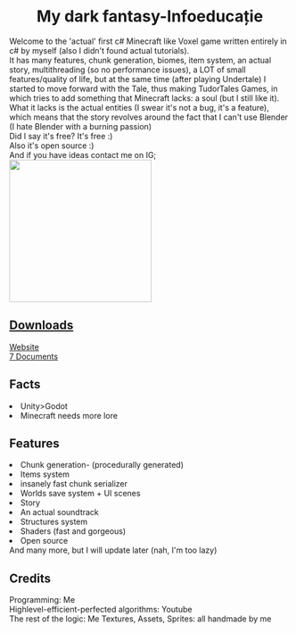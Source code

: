 <h1 align="center">
  My dark fantasy-Infoeducație
</h1>
Welcome to the 'actual' first c# Minecraft like Voxel game written entirely in c# by myself (also I didn't found actual tutorials). <br>
It has many features, chunk generation, biomes, item system, an actual story, multithreading (so no performance issues), a LOT of small features/quality of life, but at the same time (after playing Undertale) 
I started to move forward with the Tale, thus making TudorTales Games, in which tries to add something that Minecraft lacks: a soul (but I still like it). <br>
What it lacks is the actual entities (I swear it's not a bug, it's a feature), which means that the story revolves around the fact that I can't use Blender (I hate Blender with a burning passion) <br>
Did I say it's free? It's free :) <br>
Also it's open source :) <br>
And if you have ideas contact me on IG;
<div align="left">
   <a href="https://tudorbuciuman.github.io/MDF-Demo/" >
  <img height="255" src="https://i.imgur.com/DZxPSH2.png"/>
</div>
<h2>
  Downloads
</h2>
    <a href="https://tudorbuciuman.github.io/MDF-Demo/"> Website </a>
    <br>
    <a href="https://drive.google.com/uc?export=download&id=1NWfSsi4MqmlrZ140HdqoIfsj_TTG3q_3"> 7 Documents </a>
<h2>
  Facts
</h2>
<p>
  <li>Unity>Godot</li>
  <li>Minecraft needs more lore</li>
</p>
<h2>
  Features
</h2>
<p>
    <li>Chunk generation- (procedurally generated)</li>
    <li>Items system</li>
    <li>insanely fast chunk serializer</li>
    <li>Worlds save system + UI scenes</li>
    <li>Story</li>
    <li>An actual soundtrack</li>
    <li>Structures system</li>
    <li>Shaders (fast and gorgeous)</li>
    <li>Open source</li>
    And many more, but I will update later (nah, I'm too lazy) 

</p>

<h2>
  Credits
</h2>
<p>
    Programming: Me <br>
    Highlevel-efficient-perfected algorithms: Youtube <br>
    The rest of the logic: Me
    Textures, Assets, Sprites: all handmade by me
</p>
